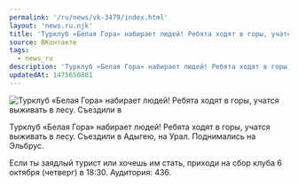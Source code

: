 ```yaml
---
permalink: '/ru/news/vk-3479/index.html'
layout: 'news.ru.njk'
title: 'Турклуб «Белая Гора» набирает людей! Ребята ходят в горы, учатся выживать в лесу.'
source: ВКонтакте
tags:
  - news_ru
description: 'Турклуб «Белая Гора» набирает людей! Ребята ходят в горы, учатся выживать в лесу.'
updatedAt: 1475650881
---
```

![Турклуб «Белая Гора» набирает людей! Ребята ходят в горы, учатся выживать в лесу. Съездили в](https://sun9-6.userapi.com/impf/c637216/v637216484/134f4/gituACBJXbw.jpg?size=1280x853&quality=96&sign=69a8885cd68968fe6b7584e0df332082&c_uniq_tag=VKH-BilyKjaC2kJX9gq4pDqUorOos80GDdk1ARVcp1k&type=album)

Турклуб «Белая Гора» набирает людей! Ребята ходят в горы, учатся выживать в лесу. Съездили в Адыгею, на Урал. Поднимались на Эльбрус.

Если ты заядлый турист или хочешь им стать, приходи на сбор клуба 6 октября (четверг) в 18:30. Аудитория: 436.
